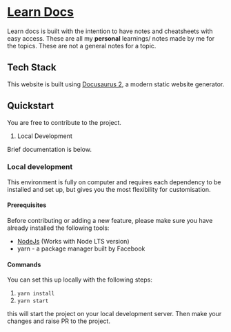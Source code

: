 # [Learn Docs](https://stevenovak123.github.io/learndocs/)

Learn docs is built with the intention to have notes and cheatsheets with easy access.
These are all my **personal** learnings/ notes made by me for the topics. These are not a general notes for a topic.

## Tech Stack

This website is built using [Docusaurus 2](https://docusaurus.io/), a modern static website generator.

## Quickstart

You are free to contribute to the project.

1. Local Development

Brief documentation is below.

### Local development

This environment is fully on computer and requires each dependency to be installed and set up, but gives you the most flexibility for customisation.

#### Prerequisites

Before contributing or adding a new feature, please make sure you have already installed the following tools:

- [NodeJs](https://nodejs.org/en/download/) (Works with Node LTS version)
- yarn - a package manager built by Facebook

#### Commands

You can set this up locally with the following steps:

1. `yarn install`
1. `yarn start`

this will start the project on your local development server. Then make your changes and raise PR to the project.
